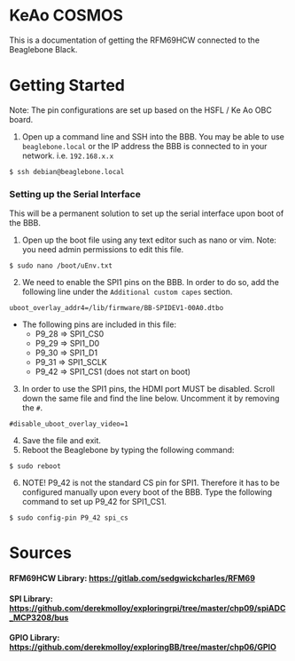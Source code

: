 # KeAo COSMOS

This is a documentation of getting the RFM69HCW connected to the Beaglebone Black.

# Getting Started
Note: The pin configurations are set up based on the HSFL / Ke Ao OBC board.

1. Open up a command line and SSH into the BBB. You may be able to use `beaglebone.local` or the IP address the BBB is connected to in your network. i.e. `192.168.x.x`
```
$ ssh debian@beaglebone.local
```

### Setting up the Serial Interface
This will be a permanent solution to set up the serial interface upon boot of the BBB.

1. Open up the boot file using any text editor such as nano or vim. Note: you need admin permissions to edit this file.
```
$ sudo nano /boot/uEnv.txt
```
2. We need to enable the SPI1 pins on the BBB. 
In order to do so, add the following line under the `Additional custom capes` section.
```
uboot_overlay_addr4=/lib/firmware/BB-SPIDEV1-00A0.dtbo
```
- The following pins are included in this file:
	- P9_28	=>	SPI1_CS0
	- P9_29	=>	SPI1_D0
	- P9_30	=>	SPI1_D1
	- P9_31	=>	SPI1_SCLK
	- P9_42	=>	SPI1_CS1 (does not start on boot)

3. In order to use the SPI1 pins, the HDMI port MUST be disabled. Scroll down the same file and find the line below. Uncomment it by removing the `#`.
```
#disable_uboot_overlay_video=1
```
4. Save the file and exit.
5. Reboot the Beaglebone by typing the following command:
```
$ sudo reboot
```
6. NOTE! P9_42 is not the standard CS pin for SPI1. Therefore it has to be configured manually upon every boot of the BBB. Type the following command to set up P9_42 for SPI1_CS1.
```
$ sudo config-pin P9_42 spi_cs
```

# Sources

#### RFM69HCW Library: https://gitlab.com/sedgwickcharles/RFM69

#### SPI Library: https://github.com/derekmolloy/exploringrpi/tree/master/chp09/spiADC_MCP3208/bus

#### GPIO Library: https://github.com/derekmolloy/exploringBB/tree/master/chp06/GPIO


